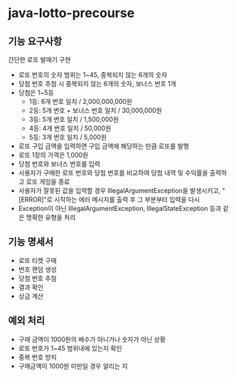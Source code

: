 # java-lotto-precourse
## 기능 요구사항
간단한 로또 발매기 구현
- 로또 번호의 숫자 범위는 1~45, 중복되지 않는 6개의 숫자
- 당첨 번호 추첨 시 중복되지 않는 6개의 숫자, 보너스 번호 1개
- 당첨은 1~5등
    - 1등: 6개 번호 일치 / 2,000,000,000원
    - 2등: 5개 번호 + 보너스 번호 일치 / 30,000,000원
    - 3등: 5개 번호 일치 / 1,500,000원
    - 4등: 4개 번호 일치 / 50,000원
    - 5등: 3개 번호 일치 / 5,000원
- 로또 구입 금액을 입력하면 구입 금액에 해당하는 만큼 로또를 발행
- 로또 1장의 가격은 1,000원
- 당첨 번호와 보너스 번호를 입력
- 사용자가 구매한 로또 번호와 당첨 번호를 비교하여 당첨 내역 및 수익률을 출력하고 로또 게임을 종료
- 사용자가 잘못된 값을 입력할 경우 IllegalArgumentException을 발생시키고, "[ERROR]"로 시작하는 에러 메시지를 출력 후 그 부분부터 입력을 다시 
- Exception이 아닌 IllegalArgumentException, IllegalStateException 등과 같은 명확한 유형을 처리

## 기능 명세서
- 로또 티켓 구매
- 번호 랜덤 생성
- 당첨 번호 추첨
- 결과 확인
- 상금 계산

## 예외 처리
- 구매 금액이 1000원의 배수가 아니거나 숫자가 아닌 상황
- 로또 번호가 1~45 범위내에 있는지 확인
- 중복 번호 방지
- 구매금액이 1000원 미만일 경우 알리는 지
